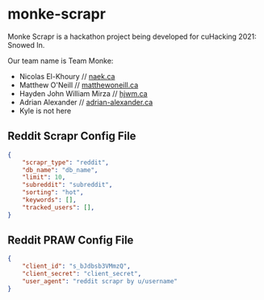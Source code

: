 # monke-scrapr

Monke Scrapr is a hackathon project being developed for cuHacking 2021: Snowed In.

Our team name is Team Monke:

- Nicolas El-Khoury // [naek.ca](https://naek.ca)
- Matthew O'Neill // [matthewoneill.ca](https://matthewoneill.ca)
- Hayden John William Mirza // [hjwm.ca](https://hjwm.ca)
- Adrian Alexander // [adrian-alexander.ca](https://adrian-alexander.ca/)
- Kyle is not here

## Reddit Scrapr Config File


```json
{
    "scrapr_type": "reddit",
    "db_name": "db_name",
    "limit": 10,
    "subreddit": "subreddit",
    "sorting": "hot",
    "keywords": [],
    "tracked_users": [],
}
```

## Reddit PRAW Config File

```json
{
    "client_id": "s_bJdbsb3VMmzQ",
    "client_secret": "client_secret",
    "user_agent": "reddit scrapr by u/username"
}
```
